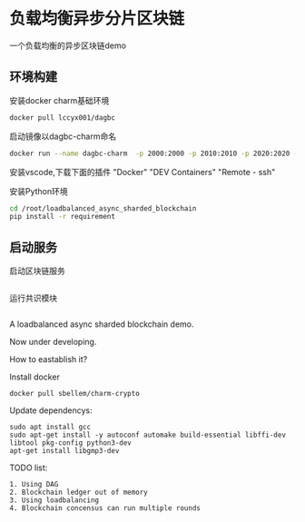# 负载均衡异步分片区块链

一个负载均衡的异步区块链demo

## 环境构建

安装docker charm基础环境
```sh
docker pull lccyx001/dagbc
```

启动镜像以dagbc-charm命名
```sh
docker run --name dagbc-charm  -p 2000:2000 -p 2010:2010 -p 2020:2020 -p 2030:2030 -p 2040:2040 -p 2050:2050 -p 2060:2060 -p 2070:2070 -p 2001:2001 -p 2011:2011 -p 2021:2021 -p 2031:2031 -p 2041:2041 -p 2051:2051 -p 2061:2061 -p 2071:2071 -itd lccyx001/dagbc
```

安装vscode,下载下面的插件
"Docker"
"DEV Containers"
"Remote - ssh"

安装Python环境
```sh
cd /root/loadbalanced_async_sharded_blockchain
pip install -r requirement
```

## 启动服务
启动区块链服务
```
```


运行共识模块
```
```

A loadbalanced async sharded blockchain demo.

Now under developing.

How to eastablish it?

Install docker

```
docker pull sbellem/charm-crypto
```

Update dependencys:
```
sudo apt install gcc 
sudo apt-get install -y autoconf automake build-essential libffi-dev libtool pkg-config python3-dev
apt-get install libgmp3-dev
```

TODO list:

```
1. Using DAG 
2. Blockchain ledger out of memory
3. Using loadbalancing
4. Blockchain concensus can run multiple rounds
```
